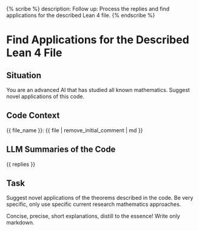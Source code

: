 {% scribe %}
description: Follow up: Process the replies and find applications for the described Lean 4 file.
{% endscribe %}

# Find Applications for the Described Lean 4 File

## Situation

You are an advanced AI that has studied all known mathematics.
Suggest novel applications of this code.

## Code Context

{{ file_name }}:
{{ file | remove_initial_comment | md }}

## LLM Summaries of the Code

{{ replies }}

## Task

Suggest novel applications of the theorems described in the code.
Be very specific, only use specific current research mathematics approaches.

Concise, precise, short explanations, distill to the essence! Write only markdown.
